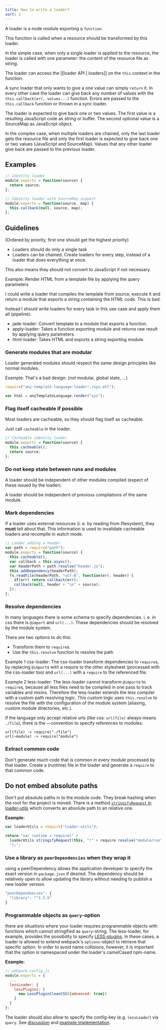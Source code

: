 ```yaml
---
title: How to write a loader?
sort: 3
---
```


A loader is a node module exporting a `function`.

This function is called when a resource should be transformed by this loader.

In the simple case, when only a single loader is applied to the resource, the loader is called with one parameter: the content of the resource file as string.

The loader can access the [[loader API | loaders]] on the `this` context in the function.

A sync loader that only wants to give a one value can simply `return` it. In every other case the loader can give back any number of values with the `this.callback(err, values...)` function. Errors are passed to the `this.callback` function or thrown in a sync loader.

The loader is expected to give back one or two values. The first value is a resulting JavaScript code as string or buffer. The second optional value is a SourceMap as JavaScript object.

In the complex case, when multiple loaders are chained, only the last loader gets the resource file and only the first loader is expected to give back one or two values (JavaScript and SourceMap). Values that any other loader give back are passed to the previous loader.

## Examples

``` javascript
// Identity loader
module.exports = function(source) {
  return source;
};
```

``` javascript
// Identity loader with SourceMap support
module.exports = function(source, map) {
  this.callback(null, source, map);
};
```

## Guidelines

(Ordered by priority, first one should get the highest priority)

* Loaders should do only a single task
* Loaders can be chained. Create loaders for every step, instead of a loader that does everything at once.

This also means they should not convert to JavaScript if not necessary.

Example: Render HTML from a template file by applying the query parameters

I could write a loader that compiles the template from source, execute it and return a module that exports a string containing the HTML code. This is bad.

Instead I should write loaders for every task in this use case and apply them all (pipeline):

* jade-loader: Convert template to a module that exports a function.
* apply-loader: Takes a function exporting module and returns raw result by applying query parameters.
* html-loader: Takes HTML and exports a string exporting module.

### Generate modules that are modular

Loader generated modules should respect the same design principles like normal modules.

Example: That's a bad design: (not modular, global state, ...)

```javascript
require("any-template-language-loader!./xyz.atl");

var html = anyTemplateLanguage.render("xyz");
```

### Flag itself cacheable if possible

Most loaders are cacheable, so they should flag itself as cacheable.

Just call `cacheable` in the loader.

```javascript
// Cacheable identity loader
module.exports = function(source) {
  this.cacheable();
  return source;
};
```

### Do not keep state between runs and modules

A loader should be independent of other modules compiled (expect of these issued by the loader).

A loader should be independent of previous compilations of the same module.

### Mark dependencies

If a loader uses external resources (i. e. by reading from filesystem), they **must** tell about that. This information is used to invalidate cacheable loaders and recompile in watch mode.

``` javascript
// Loader adding a header
var path = require("path");
module.exports = function(source) {
  this.cacheable();
  var callback = this.async();
  var headerPath = path.resolve("header.js");
  this.addDependency(headerPath);
  fs.readFile(headerPath, "utf-8", function(err, header) {
    if(err) return callback(err);
    callback(null, header + "\n" + source);
  });
};
```

### Resolve dependencies

In many languages there is some schema to specify dependencies. i. e. in css there is `@import` and `url(...)`. These dependencies should be resolved by the module system.

There are two options to do this:

* Transform them to `require`s.
* Use the `this.resolve` function to resolve the path

Example 1 css-loader: The css-loader transform dependencies to `require`s, by replacing `@import`s with a require to the other stylesheet (processed with the css-loader too) and `url(...)` with a `require` to the referenced file.

Example 2 less-loader: The less-loader cannot transform `@import`s to `require`s, because all less files need to be compiled in one pass to track variables and mixins. Therefore the less-loader extends the less compiler with a custom path resolving logic. This custom logic uses `this.resolve` to resolve the file with the configuration of the module system (aliasing, custom module directories, etc.).

If the language only accept relative urls (like css: `url(file)` always means `./file`), there is the `~`-convention to specify references to modules:

``` text
url(file) -> require("./file")
url(~module) -> require("module")
```

### Extract common code

Don't generate much code that is common in every module processed by that loader. Create a (runtime) file in the loader and generate a `require` to that common code.

## Do not embed absolute paths

Don't put absolute paths in to the module code. They break hashing when the root for the project is moved. There is a method [`stringifyRequest` in loader-utils](https://github.com/webpack/loader-utils#stringifyrequest) which converts an absolute path to an relative one.

**Example:**

``` js
var loaderUtils = require("loader-utils");

return "var runtime = require(" +
  loaderUtils.stringifyRequest(this, "!" + require.resolve("module/runtime")) +
  ");";
```

### Use a library as `peerDependencies` when they wrap it

using a peerDependency allows the application developer to specify the exact version in `package.json` if desired. The dependency should be relatively open to allow updating the library without needing to publish a new loader version.

``` javascript
"peerDependencies": {
  "library": "^1.3.5"
}
```

### Programmable objects as `query`-option

there are situations where your loader requires programmable objects with functions which cannot stringified as `query`-string. The less-loader, for example, provides the possibility to specify [LESS-plugins](https://github.com/webpack/less-loader#less-plugins). In these cases, a loader is allowed to extend webpack's `options`-object to retrieve that specific option. In order to avoid name collisions, however, it is important that the option is namespaced under the loader's camelCased npm-name.

**Example:**

```javascript
// webpack.config.js
module.exports = {
  ...
  lessLoader: {
    lessPlugins: [
      new LessPluginCleanCSS({advanced: true})
    ]
  }
};
```

The loader should also allow to specify the config-key (e.g. `lessLoader`) via `query`. See [discussion](https://github.com/webpack/less-loader/pull/40) and [example implementation](https://github.com/webpack/less-loader/blob/39f742b4624fceae6d9cf266e9554d07a32a9c14/index.js#L49-51).
